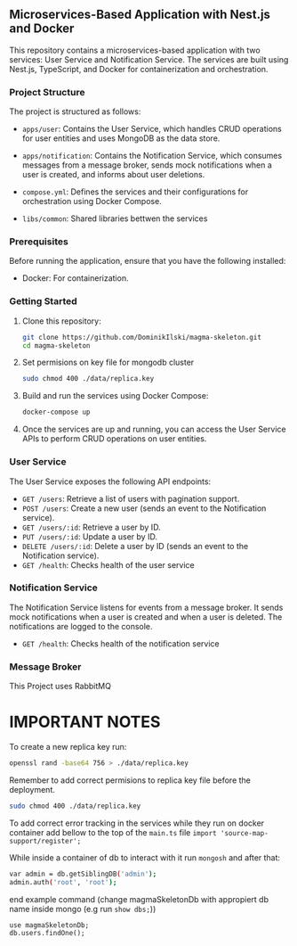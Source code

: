 ## Microservices-Based Application with Nest.js and Docker

This repository contains a microservices-based application with two services: User Service and Notification Service. The services are built using Nest.js, TypeScript, and Docker for containerization and orchestration.

### Project Structure

The project is structured as follows:

- `apps/user`: Contains the User Service, which handles CRUD operations for user entities and uses MongoDB as the data store.

- `apps/notification`: Contains the Notification Service, which consumes messages from a message broker, sends mock notifications when a user is created, and informs about user deletions.


- `compose.yml`: Defines the services and their configurations for orchestration using Docker Compose.

- `libs/common`: Shared libraries bettwen the services

### Prerequisites

Before running the application, ensure that you have the following installed:

- Docker: For containerization.

### Getting Started

1. Clone this repository:

   ```bash
   git clone https://github.com/DominikIlski/magma-skeleton.git
   cd magma-skeleton
   ```

2. Set permisions on key file for mongodb cluster 
   ```bash
   sudo chmod 400 ./data/replica.key
   ```

2. Build and run the services using Docker Compose:

   ```bash
   docker-compose up
   ```

3. Once the services are up and running, you can access the User Service APIs to perform CRUD operations on user entities.

### User Service

The User Service exposes the following API endpoints:

- `GET /users`: Retrieve a list of users with pagination support.
- `POST /users`: Create a new user (sends an event to the Notification service).
- `GET /users/:id`: Retrieve a user by ID.
- `PUT /users/:id`: Update a user by ID.
- `DELETE /users/:id`: Delete a user by ID (sends an event to the Notification service).
- `GET /health`: Checks health of the user service



### Notification Service

The Notification Service listens for events from a message broker. It sends mock notifications when a user is created and when a user is deleted. The notifications are logged to the console.

- `GET /health`: Checks health of the notification service

### Message Broker

This Project uses RabbitMQ

# IMPORTANT NOTES
To create a new replica key run:
```bash 
openssl rand -base64 756 > ./data/replica.key
```
Remember to add correct permisions to replica key file before the deployment.
```bash
sudo chmod 400 ./data/replica.key
```
To add correct error tracking in the services while they run on docker container add bellow to the top of the `main.ts` file
`import 'source-map-support/register';`

While inside a container of db to interact with it run `mongosh`
 and after that:
```bash
var admin = db.getSiblingDB('admin');
admin.auth('root', 'root');
```
end example command (change magmaSkeletonDb with appropiert db name inside mongo (e.g run `show dbs;`))
```
use magmaSkeletonDb;
db.users.findOne();
```